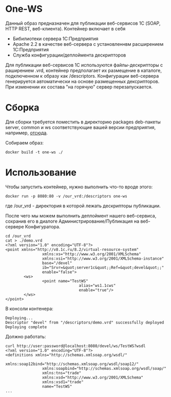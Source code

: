 # One-WS

Данный образ предназначен для публикации веб-сервисов 1С (SOAP, HTTP REST, веб-клиента).
Контейнер включает в себя
- Бибилиотеки сервера 1C:Предприятия
- Apache 2.2 в качестве веб-сервера с установленнвм расширением 1С:Предприятия
- Служба конфигурации/деплоймента дескрипторов

Для публикации веб-сервисов 1С используются файлы-дескрипторы с раширением .vrd, контейнер предполагает их размещение в каталоге, подключенном к образу как /descriptors.
Конфигурации веб-сервера генерируется автоматически на основе размещенных дексрипторов. При изменении их состава "на горячую" сервер перезапускается.


# Сборка

Для сборки требуется поместить в директорию packages deb-пакеты server, common и ws соответствующие вашей версии предприятия, например, [отсюда](https://users.v8.1c.ru/distribution/version_files?nick=Platform83&ver=8.3.3.641).

Собираем образ:
```
docker build -t one-ws ./
```

# Использование

Чтобы запустить контейнер, нужно выполнить что-то вроде этого:
```
docker run -p 8080:80 -v /our_vrd:/descriptors one-ws
```
где /our_vrd - директория в которой лежать дескрипторы публикации.

После чего мы можем выполнить деплоймент нашего веб-сервиса, сохранив его в диалоге Администрирование/Публикация на веб-сервере Конфигуратора.
```
cd /our_vrd
cat > ./demo.vrd
<?xml version="1.0" encoding="UTF-8"?>
<point xmlns="http://v8.1c.ru/8.2/virtual-resource-system"
                xmlns:xs="http://www.w3.org/2001/XMLSchema"
                xmlns:xsi="http://www.w3.org/2001/XMLSchema-instance"
                base="/devel"
                ib="Srvr=&quot;server1c&quot;;Ref=&quot;devel&quot;;"
                enable="false">
        <ws>
                <point name="TestWS"
                                alias="ws1.1cws"
                                enable="true"/>
        </ws>
</point>
```

В консоли контенера:
```
Deploying...
Descriptor "devel" from "/descriptors/demo.vrd" successfully deployed
Deploying complete
```

Должно работать:
```
curl http://user:password@localhost:8080/devel/ws/TestWS?wsdl
<?xml version="1.0" encoding="UTF-8"?>
<definitions xmlns="http://schemas.xmlsoap.org/wsdl/"
                xmlns:soap12bind="http://schemas.xmlsoap.org/wsdl/soap12/"
                xmlns:soapbind="http://schemas.xmlsoap.org/wsdl/soap/"
                xmlns:tns="trade"
                xmlns:xsd="http://www.w3.org/2001/XMLSchema"
                xmlns:xsd1="trade"
                name="TestWS"
...
```

